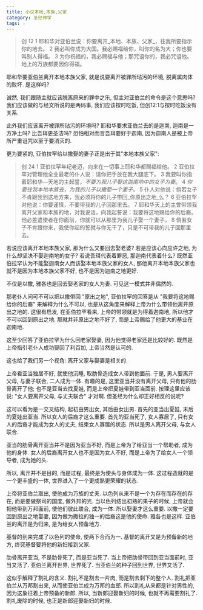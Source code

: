 ```yaml
---
title: 小议本地,本族,父家
category: 圣经神学
tags: ☆
---
```


> 创 12
> 1 耶和华对亚伯兰说：你要离开_本地、本族、父家_，往我所要指示你的地去。
> 2 我必叫你成为大国。我必赐福给你，叫你的名为大；你也要叫别人得福。
> 3 为你祝福的，我必赐福与他；那咒诅你的，我必咒诅他。地上的万族都要因你得福。

耶和华要亚伯兰离开本地本族父家, 就是说要离开被罪所玷污的环境, 脱离属肉体的败坏. 是这样吗?

诚然, 我们跟随主就应该脱离原来的罪中之乐, 但主对亚伯兰的命令是这个意思吗? 我们应该做的与经文所说的是两码事, 我们应该按时吃饭, 但创12:1与按时吃饭没有关系.

此外我们应该离开被罪所玷污的环境吗? 耶和华要求亚伯兰去的是迦南, 迦南是一方净土吗? 比吾珥更圣洁吗? 恐怕相对而言吾珥要好于迦南, 因为迦南人是被上帝所严重诅咒以至于要消灭的.

更为要紧的, 亚伯拉罕给以撒娶的妻子正是出于其"本地本族父家":

> 创 24
> 1 亚伯拉罕年纪老迈，向来在一切事上耶和华都赐福给他。 2 亚伯拉罕对管理他全业最老的仆人说：请你把手放在我大腿底下。 3 我要叫你指着耶和华―天地的主起誓，_不要为我儿子娶这迦南地中的女子为妻_。 4 _你要往我本地本族去，为我的儿子以撒娶一个妻子_。 5 仆人对他说：倘若女子不肯跟我到这地方来，我必须将你的儿子带回_你原出之地_么？ 6 亚伯拉罕对他说：你要谨慎，不要带我的儿子回那里去。 7 耶和华天上的主曾带领我离开父家和本族的地，对我说话，向我起誓说：我要将这地赐给你的后裔。他必差遣使者在你面前，你就可以从那里为我儿子娶一个妻子。 8 倘若女子不肯跟你来，我使你起的誓就与你无干了，只是不可带我的儿子回那里去。

若说应该离开本地本族父家, 那为什么又要回去娶老婆? 若是应该心向应许之地, 为什么却坚决不娶迦南地的女子? 若说吾珥代表着罪恶, 那迦南代表着什么? 既然亚伯拉罕认为不能娶迦南女人而该娶本地本族父家的女人, 那他离开本地本族父家也就不是因为本地本族父家不好, 也不是因为迦南之地更好.

不仅是以撒, 雅各也是回去娶老家的女人为妻. 可见这一模式并非偶然的.

那老仆人问可不可以把以撒带回 "原出之地", 亚伯拉罕的回答是从 "我要将这地赐给你的后裔" 来解释为什么不可以, 也是从这角度来解释上帝为什么带领他离开原出之地的. 这很有启发, 在亚伯拉罕看来, 上帝的带领就是为得着迦南地, 所以他才不可以回到原出之地. 那就并非原出之地不好了, 而是上帝赐给了他更大的基业在迦南地.

这至少回答了亚伯拉罕为什么回老家娶妻, 因为他觉得老家还是比较好的. 既然是上帝指引老仆人成功娶回了利百加, 上帝当然是认可的.

这也给了我们另一个视角: 离开父家与娶妻是相关的.

上帝看亚当独居不好, 就使他沉睡, 取肋骨造成女人带到他面前. 于是, 男人要离开父母, 与妻子联合, 二人成为一体. 有趣的是, 这里亚当并没有离开父母, 只有他的肋骨离开了他; 也不是亚当去找夏娃, 而是上帝把夏娃带到亚当面前. 按理这里应该说: "女人要离开父母, 与丈夫联合" 才对啊. 但圣经为什么却正好相反的说呢?

这可以看为是一交叉结构, 起初由男出女, 其后由女出男. 首先的亚当出夏娃, 末后的夏娃出亚当. 所以女人的后裔才这么重要. 首先的亚当死了, 女人寡居了, 只有女人的后裔才能成为女人的丈夫, 结束女人寡居的状态. 所以是男人离开父母, 与女人联合.

亚当的肋骨离开亚当并不是因为亚当不好, 而是上帝为了给亚当一个帮助者, 成为他的身体. 女人的后裔离开女人也不是因为女人不好, 而是上帝为了给女人一个领导者, 成为她的头.

所以, 离开并不是目的, 而是过程, 最终是为使头与身体成为一体. 这过程造就的是一个更丰盛的一体, 世界进入了一个更成熟更荣耀的状态.

上帝将亚伯兰取出, 使他成为万族的丈夫. 以色列从来不是一个为存在而存在的存在, 而是要做祭司的国度, 做外邦的光. 当以色列结出初熟的果子的时候, 上帝就会把他带到万邦面前, 使他们彼此联合, 成为一体. 所以娶妻才这么重要. 以撒一定要回到原出之地娶妻, 因为做为撒拉的独一的后裔这是他的使命. 雅各也是这样. 亚伯兰的离开是为归来, 是为给女人预备地方.

基督的到来完成了以色列的使命, 使两下合而为一. 基督的离开又是为预备新的地方, 终究基督要将他的新妇接到父家.

肋骨离开亚当, 不是肋骨死了, 而是亚当死了. 当上帝把肋骨带回到亚当面前时, 亚当又活了. 亚伯兰离开世界, 世界死了. 当亚伯兰的种子回到世界, 世界又活了.

这似乎解释了割礼的含义. 割礼不是割去一片肉, 而是割去剩下的整个人. 割礼把亚伯兰从万邦割出来, 从而使亚伯兰成为万邦的血郎. 所以割礼从来都是针对男性的, 因为这象征着上帝预备的新郎. 所以, 当新郎迎娶新妇的时候, 也就不再需要割礼了. 割礼废除的时候, 也正是新郎迎娶新妇的时候.
